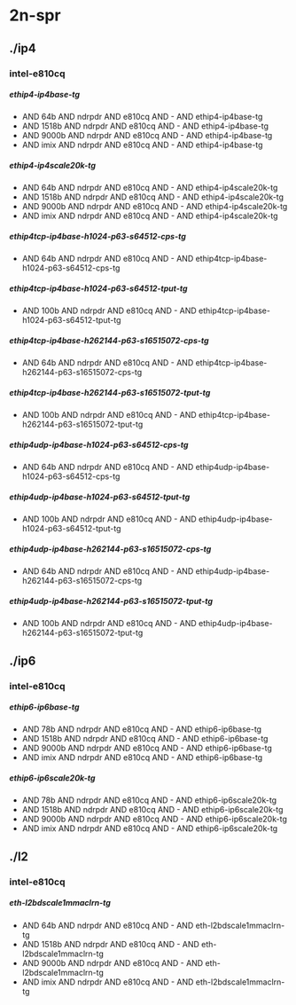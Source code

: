 # 2n-spr
## ./ip4
### intel-e810cq
##### ethip4-ip4base-tg
- AND 64b AND ndrpdr AND e810cq AND - AND ethip4-ip4base-tg
- AND 1518b AND ndrpdr AND e810cq AND - AND ethip4-ip4base-tg
- AND 9000b AND ndrpdr AND e810cq AND - AND ethip4-ip4base-tg
- AND imix AND ndrpdr AND e810cq AND - AND ethip4-ip4base-tg
##### ethip4-ip4scale20k-tg
- AND 64b AND ndrpdr AND e810cq AND - AND ethip4-ip4scale20k-tg
- AND 1518b AND ndrpdr AND e810cq AND - AND ethip4-ip4scale20k-tg
- AND 9000b AND ndrpdr AND e810cq AND - AND ethip4-ip4scale20k-tg
- AND imix AND ndrpdr AND e810cq AND - AND ethip4-ip4scale20k-tg
##### ethip4tcp-ip4base-h1024-p63-s64512-cps-tg
- AND 64b AND ndrpdr AND e810cq AND - AND ethip4tcp-ip4base-h1024-p63-s64512-cps-tg
##### ethip4tcp-ip4base-h1024-p63-s64512-tput-tg
- AND 100b AND ndrpdr AND e810cq AND - AND ethip4tcp-ip4base-h1024-p63-s64512-tput-tg
##### ethip4tcp-ip4base-h262144-p63-s16515072-cps-tg
- AND 64b AND ndrpdr AND e810cq AND - AND ethip4tcp-ip4base-h262144-p63-s16515072-cps-tg
##### ethip4tcp-ip4base-h262144-p63-s16515072-tput-tg
- AND 100b AND ndrpdr AND e810cq AND - AND ethip4tcp-ip4base-h262144-p63-s16515072-tput-tg
##### ethip4udp-ip4base-h1024-p63-s64512-cps-tg
- AND 64b AND ndrpdr AND e810cq AND - AND ethip4udp-ip4base-h1024-p63-s64512-cps-tg
##### ethip4udp-ip4base-h1024-p63-s64512-tput-tg
- AND 100b AND ndrpdr AND e810cq AND - AND ethip4udp-ip4base-h1024-p63-s64512-tput-tg
##### ethip4udp-ip4base-h262144-p63-s16515072-cps-tg
- AND 64b AND ndrpdr AND e810cq AND - AND ethip4udp-ip4base-h262144-p63-s16515072-cps-tg
##### ethip4udp-ip4base-h262144-p63-s16515072-tput-tg
- AND 100b AND ndrpdr AND e810cq AND - AND ethip4udp-ip4base-h262144-p63-s16515072-tput-tg
## ./ip6
### intel-e810cq
##### ethip6-ip6base-tg
- AND 78b AND ndrpdr AND e810cq AND - AND ethip6-ip6base-tg
- AND 1518b AND ndrpdr AND e810cq AND - AND ethip6-ip6base-tg
- AND 9000b AND ndrpdr AND e810cq AND - AND ethip6-ip6base-tg
- AND imix AND ndrpdr AND e810cq AND - AND ethip6-ip6base-tg
##### ethip6-ip6scale20k-tg
- AND 78b AND ndrpdr AND e810cq AND - AND ethip6-ip6scale20k-tg
- AND 1518b AND ndrpdr AND e810cq AND - AND ethip6-ip6scale20k-tg
- AND 9000b AND ndrpdr AND e810cq AND - AND ethip6-ip6scale20k-tg
- AND imix AND ndrpdr AND e810cq AND - AND ethip6-ip6scale20k-tg
## ./l2
### intel-e810cq
##### eth-l2bdscale1mmaclrn-tg
- AND 64b AND ndrpdr AND e810cq AND - AND eth-l2bdscale1mmaclrn-tg
- AND 1518b AND ndrpdr AND e810cq AND - AND eth-l2bdscale1mmaclrn-tg
- AND 9000b AND ndrpdr AND e810cq AND - AND eth-l2bdscale1mmaclrn-tg
- AND imix AND ndrpdr AND e810cq AND - AND eth-l2bdscale1mmaclrn-tg